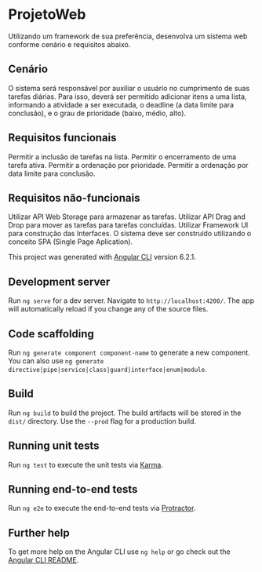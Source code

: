# ProjetoWeb

Utilizando um framework de sua preferência, desenvolva um sistema web conforme cenário e requisitos abaixo.

## Cenário
O sistema será responsável por auxiliar o usuário no cumprimento de suas tarefas diárias. Para isso, deverá ser permitido adicionar itens a uma lista, informando a atividade a ser executada, o deadline (a data limite para conclusão), e o grau de prioridade (baixo, médio, alto).

## Requisitos funcionais
Permitir a inclusão de tarefas na lista.
Permitir o encerramento de uma tarefa ativa.
Permitir a ordenação por prioridade.
Permitir a ordenação por data limite para conclusão.

## Requisitos não-funcionais
Utilizar API Web Storage para armazenar as tarefas.
Utilizar API Drag and Drop para mover as tarefas para tarefas concluídas.
Utilizar Framework UI para construção das Interfaces.
O sistema deve ser construído utilizando o conceito SPA (Single Page Aplication).






This project was generated with [Angular CLI](https://github.com/angular/angular-cli) version 6.2.1.

## Development server

Run `ng serve` for a dev server. Navigate to `http://localhost:4200/`. The app will automatically reload if you change any of the source files.

## Code scaffolding

Run `ng generate component component-name` to generate a new component. You can also use `ng generate directive|pipe|service|class|guard|interface|enum|module`.

## Build

Run `ng build` to build the project. The build artifacts will be stored in the `dist/` directory. Use the `--prod` flag for a production build.

## Running unit tests

Run `ng test` to execute the unit tests via [Karma](https://karma-runner.github.io).

## Running end-to-end tests

Run `ng e2e` to execute the end-to-end tests via [Protractor](http://www.protractortest.org/).

## Further help

To get more help on the Angular CLI use `ng help` or go check out the [Angular CLI README](https://github.com/angular/angular-cli/blob/master/README.md).
